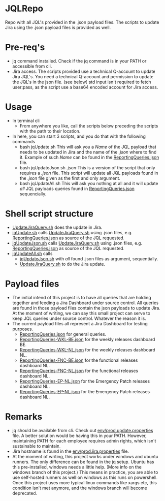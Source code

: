# JQLRepo
Repo with all JQL's provided in the .json payload files. 
The scripts to update Jira using the .json payload files is provided as well. 

# Pre-req's
* jq command installed.  Check if the jq command is in your PATH or accessible from cli. 
* Jira access. The scripts provided use a technical Q-account to update Jira JQL's.
You need a technical Q-account and permission to update the JQL's in the json file. (see below)
std input isn't required to fetch user:pass, as the script use a base64 encoded account for Jira access. 

# Usage
* In terminal cli 
  - From anywhere you like, call the scripts below preceding the scripts with the path to their location. 
* In here, you can start 3 scripts, and you do that with the following commands 
  - bash jqUpdate.sh
This will ask you a *Name* of the JQL payload that needs to be updated in Jira and the name of the *.json* where to find it. Example of such *Name* can be found in the [ReportingQueries.json](./JiraReporting/ReportingQueries.json) file. 
  - bash jqUpdateJson.sh *.json*
This is a version of the script that only requires a *.json* file. This script will update all JQL payloads found in the *.json* file given as the first and only argument. 
  - bash jqUpdateAll.sh
This will ask you nothing at all and it will update *all* JQL payloads queries found in [ReportingQueries.json](./JiraReporting/ReportingQueries.json) sequencially. 

# Shell script structure
* [UpdateJiraQuery.sh](./JiraReporting/UpdateJiraQuery.sh) does the update in Jira.
* [jqUpdate.sh](./JiraReporting/jqUpdate.sh) calls [UpdateJiraQuery.sh](./JiraReporting/UpdateJiraQuery.sh) using .json files, e.g. [ReportingQueries.json](./JiraReporting/ReportingQueries.json) as source of the JQL requested.
* [jqUpdateJson.sh](./JiraReporting/jqUpdateJson.sh) calls [UpdateJiraQuery.sh](./JiraReporting/UpdateJiraQuery.sh) using .json files, e.g. [ReportingQueries.json](./JiraReporting/ReportingQueries.json) as source of the JQL requested.
* [jqUpdateAll.sh](./JiraReporting/jqUpdateAll.sh) calls 
  - [jqUpdateJson.sh](./JiraReporting/jqUpdateJson.sh) with *all* found .json files as argument, sequentially.
  - [UpdateJiraQuery.sh](./JiraReporting/UpdateJiraQuery.sh) to do the Jira update.

# Payload files
* The initial intend of this project is to have all queries that are holding together and feeding a Jira Dashboard under source control.
All queries are found in those payload files contain the json payloads to update Jira.
At the moment of writing, we can say this small project can serve to keep JQL queries under source control.  Whatever the reason it is. 
* The current payload files all represent a Jira Dashboard for testing purposes. 
  - [ReportingQueries.json](./JiraReporting/payload/ReportingQueries.json) for general queries.
  - [ReportingQueries-WKL-BE.json](./JiraReporting/payload/ReportingQueries-WKL-BE.json) for the weekly releases dashboard BE.
  - [ReportingQueries-WKL-NL.json](./JiraReporting/payload/ReportingQueries-WKL-NL.json) for the weekly releases dashboard NL.
  - [ReportingQueries-FNC-BE.json](./JiraReporting/payload/ReportingQueries-FNC-BE.json) for the functional releases dashboard NL.
  - [ReportingQueries-FNC-NL.json](./JiraReporting/payload/ReportingQueries-FNC-NL.json) for the functional releases dashboard NL.
  - [ReportingQueries-EP-NL.json](./JiraReporting/payload/ReportingQueries-EP-BE.json) for the Emergency Patch releases dashboard NL.
  - [ReportingQueries-EP-NL.json](./JiraReporting/payload/ReportingQueries-EP-NL.json) for the Emergency Patch releases dashboard NL.

# Remarks
* jq should be available from cli. Check out [env/prod.update.properties](./JiraReporting/env/prod.update.properties) file. 
A better solution would be having this in your PATH. 
However, maintaining PATH for each employee requires admin rights, which isn't sustainable to maintain. 
* Jira hostname is found in the [env/prod.jira.properties](./JiraReporting/env/prod.jira.properties) file.
* At the moment of writing, this project works under windows and ubuntu runners. The only difference can be found in the jq setup.
Ubuntu has this pre-installed, windows needs a little help. (More info on the windows branch of this project.) 
This means in practice, you are able to use self-hosted runners as well on windows as this runs on powershell. 
Once this project uses more typical linux commands like xargs etc, this condition isn't met anymore, and the windows branch will become deprecated. 